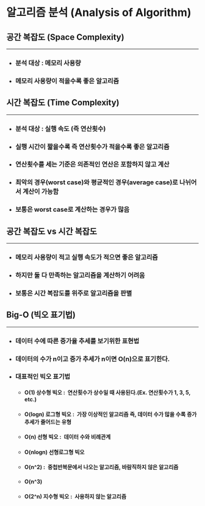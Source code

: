알고리즘 분석 (Analysis of Algorithm)
====================================
## 공간 복잡도 (Space Complexity)
-----------------------------------
* ### 분석 대상 : 메모리 사용량
* ### 메모리 사용량이 적을수록 좋은 알고리즘

## 시간 복잡도 (Time Complexity)
----------------------------------------
* ### 분석 대상 : **실행 속도** (즉 연산횟수)
* ### 실행 시간이 짧을수록 즉 연산횟수가 적을수록 좋은 알고리즘
* ### 연산횟수를 세는 기준은 의존적인 연산은 포함하지 않고 계산
* ### 최악의 경우(worst case)와 평균적인 경우(average case)로 나뉘어서 계산이 가능함
* ### 보통은 **worst case**로 계산하는 경우가 많음

## 공간 복잡도 vs 시간 복잡도
-----------------------------------------
* ### 메모리 사용량이 적고 실행 속도가 적으면 좋은 알고리즘
* ### 하지만 둘 다 만족하는 알고리즘을 계산하기 어려움
* ### 보통은 **시간 복잡도**를 위주로 알고리즘을 판별

## Big-O (빅오 표기법)
-----------------------------------------
* ### 데이터 수에 따른 증가율 추세를 보기위한 표현법
* ### 데이터의 수가 n이고 증가 추세가 n이면 O(n)으로 표기한다.
* ### 대표적인 빅오 표기법
    - #### O(1) 상수형 빅오 :&nbsp; 연산횟수가 상수일 때 사용된다.(Ex. 연산횟수가 1, 3, 5, etc.)
    - #### O(logn) 로그형 빅오 :&nbsp; 가장 이상적인 알고리즘 즉, 데이터 수가 많을 수록 증가 추세가 줄어드는 유형
    - #### O(n) 선형 빅오 :&nbsp; 데이터 수와 비례관계
    - #### O(nlogn) 선형로그형 빅오
    - #### O(n^2) :&nbsp; 중첩반복문에서 나오는 알고리즘, 바람직하지 않은 알고리즘
    - #### O(n^3)
    - #### O(2^n) 지수형 빅오 :&nbsp; 사용하지 않는 알고리즘